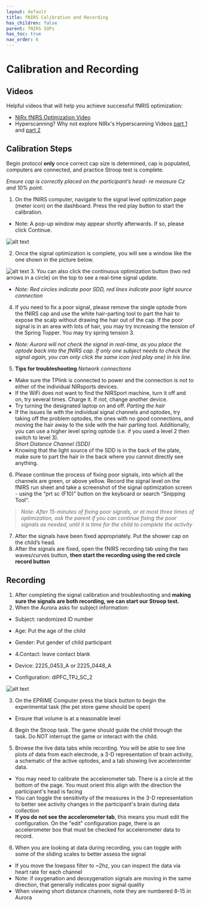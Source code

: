 ```yaml
---
layout: default
title: fNIRS Calibration and Recording
has_children: false
parent: fNIRS SOPs
has_toc: true
nav_order: 6
---
```


# Calibration and Recording 

## Videos

Helpful videos that will help you achieve successful fNRIS optimization:
- [NIRx fNIRS Optimization Video](https://www.youtube.com/watch?v=M7BCF8lT888)
- Hyperscanning? Why not explore NIRx's Hyperscanning Videos [part 1](https://www.youtube.com/watch?v=WwpUG3bjg4I) and [part 2](https://www.youtube.com/watch?v=CbtZvTwpJDA)

## Calibration Steps

Begin protocol **only** once correct cap size is determined, cap is populated, computers are connected, and practice Stroop test is complete.

*Ensure cap is correctly placed on the participant’s head- re measure Cz and 10% point.*

1. On the fNIRS computer, navigate to the  signal level optimization page (meter icon) on the dashboard. Press the red play button to start the calibration.

- Note: A pop-up window may appear shortly afterwards. If so, please click Continue.

![alt text](popup.png)

2. Once the signal optimization is complete, you will see a window like the one shown in the picture below.

![alt text](complet_op.png)
3. You can also click the continuous optimization button (two red arrows in a circle) on the top to see a real-time signal update.   
- *Note: Red circles indicate poor SDD, red lines indicate poor light source connection*

4. If you need to fix a poor signal, please remove the single optode from the fNIRS cap and use the white hair-parting tool to part the hair to expose the scalp without drawing the hair out of the cap. If the poor signal is in an area with lots of hair, you may try increasing the tension of the Spring Topper. You may try spring tension 3.
- *Note: Aurora will not check the signal in real-time, as you place the optode back into the fNIRS cap. If only one subject needs to check the signal again, you can only click the same icon (red play one) in his line.*

5. **Tips for troubleshooting**
*Network connections*
- Make sure the TPlink is connected to power and the connection is not to either of the individual NIRsports devices.
- If the WiFi does not want to find the NIRSport machine, turn it off and on, try several times. Charge it. If not, change another device. 
- Try turning the designated laptop on and off.
*Parting the hair*
- If the issues lie with the individual signal channels and optodes, try taking off the problem optodes, the ones with no good connections, and moving the hair away to the side with the hair parting tool. Additionally, you can use a higher level spring optode (i.e. if you used a level 2 then switch to level 3).  
*Short Distance Channel (SDD)*
- Knowing that the light source of the SDD is in the back of the plate, make sure to part the hair in the back where you cannot directly see anything. 

6. Please continue the process of fixing poor signals, into which all the channels are green, or above yellow. Record the signal level on the fNIRS run sheet and take a screenshot of the signal optimization screen - using the “prt sc (F10)” button on the keyboard or search “Snipping Tool”. 
> *Note: After 15-minutes of fixing poor signals, or at most three times of optimization, ask the parent if you can continue fixing the poor signals as needed, until it is time for the child to complete the activity*

7. After the signals have been fixed appropriately. Put the shower cap on the child’s head.
8. After the signals are fixed, open the fNIRS recording tab using the two waves/curves button, **then start the recording using the red circle record button** 

## Recording

1. After completing the signal calibration and troubleshooting and **making sure the signals are both recording, we can start our Stroop test.**
2. When the Aurora asks for subject information: 
- Subject: randomized ID number
- Age: Put the age of the child
- Gender: Put gender of child participant

- 4.Contact: leave contact blank
- Device: 2225_0453_A or 2225_0448_A
- Configuration: dlPFC_TPJ_SC_2

![alt text](add_sub.png)

3. On the EPRIME Computer press the black button to begin the experimental task (the pet store game should be open)
- Ensure that volume is at a reasonable level 

4. Begin the Stroop task.  The game should guide the child through the task.  Do NOT interrupt the game or interact with the child.  

5. Browse the live data tabs while recording. You will be able to see line plots of data from each electrode, a 3-D representation of brain activity, a schematic of the active optodes, and a tab showing live acceleromter data. 
- You may need to calibrate the accelerometer tab. There is a circle at the bottom of the page. You must orient this align with the direction the participant's head is facing
- You can toggle the sensitivity of the measures in the 3-D representation to better see activity changes in the participant's brain during data collection
- **If you do not see the accelerometer tab**, this means you must edit the configuration. On the "edit" configuration page, there is an accelerometer box that must be checked for accelerometer data to record.

6. When you are looking at data during recording, you can toggle with some of the sliding scales to better assess the signal
- If you move the lowpass filter to ~2hz, you can inspect the data via heart rate for each channel
- Note: if oxygenation and deoxygenation signals are moving in the same direction, that generally indicates poor signal quality
- When viewing short distance channels, note they are numbered 8-15 in Aurora
